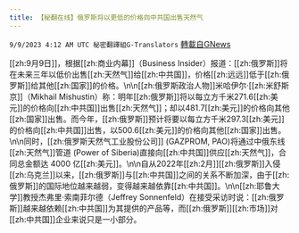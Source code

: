 ```yaml
---
title: 【秘翻在线】俄罗斯将以更低的价格向中共国出售天然气
---
```

`9/9/2023 4:12 AM UTC 秘密翻譯組G-Translators` [轉載自GNews](https://gnews.org/articles/1666101)

[[zh:9月9日]]，根据[[zh:商业内幕]]（Business Insider）报道：[[zh:俄罗斯]]将在未来三年以低价出售[[zh:天然气]]给[[zh:中共国]]，价格[[zh:远远]]低于[[zh:俄罗斯]]给其他[[zh:国家]]的价格。\n\n[[zh:俄罗斯政治人物]]米哈伊尔·[[zh:米舒斯京]]（Mikhail Mishustin）称：明年[[zh:俄罗斯]]将以每立方千米271.6[[zh:美元]]的价格向[[zh:中共国]]出售[[zh:天然气]]；却以481.7[[zh:美元]]的价格向其他[[zh:国家]]出售。而今年，[[zh:俄罗斯]]预计将要以每立方千米297.3[[zh:美元]]的价格向[[zh:中共国]]出售，以500.6[[zh:美元]]的价格向其他[[zh:国家]]出售。\n\n同时，[[zh:俄罗斯天然气工业股份公司]] (GAZPROM, PAO)将通过中俄东线[[zh:天然气]]管道 (Power of Siberia)直接向[[zh:中共国]]供应[[zh:天然气]]，合同总金额达 4000 亿[[zh:美元]]。\n\n自从2022年[[zh:2月]][[zh:俄罗斯]]入侵[[zh:乌克兰]]以来，[[zh:俄罗斯]]与[[zh:中共国]]之间的关系不断加深，由于[[zh:俄罗斯]]的国际地位越来越弱，变得越来越依靠[[zh:中共国]]。\n\n[[zh:耶鲁大学]]教授杰弗里·索南菲尔德（Jeffrey Sonnenfeld）在接受采访时说：[[zh:俄罗斯]]越来越依赖[[zh:中共国]]为其提供的产品等，而[[zh:俄罗斯]][[zh:市场]]对[[zh:中共国]]企业来说只是一小部分。
